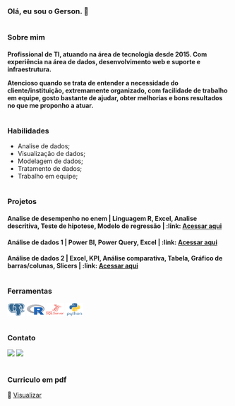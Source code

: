 ### Olá, eu sou o Gerson. 👋

#
### Sobre mim
<div>
  <h4>Profissional de TI, atuando na área de tecnologia desde 2015. Com experiência na área de dados, desenvolvimento web e suporte e infraestrutura. 

Atencioso quando se trata de entender a necessidade do cliente/instituição, extremamente organizado, com facilidade de trabalho em equipe, gosto bastante de ajudar, obter melhorias e bons resultados no que me proponho a atuar.</h4>
</div>

#
### Habilidades

* Analise de dados;
* Visualização de dados;
* Modelagem de dados;
* Tratamento de dados;
* Trabalho em equipe;

#
### Projetos

<div>
  <h4>Analise de desempenho no enem | Linguagem R, Excel, Analise descritiva, Teste de hipotese, Modelo de regressão | :link: <a href="https://github.com/eugersonmendonca/analise_desempenho_enem">Acessar aqui</a> </h4>
</div>
<div>
  <h4>Análise de dados 1 | Power BI, Power Query, Excel | :link: <a href="https://github.com/eugersonmendonca/power_bi">Acessar aqui</a></h4>
</div>

<div>
  <h4>Análise de dados 2 | Excel, KPI, Análise comparativa, Tabela, Gráfico de barras/colunas, Slicers | :link: <a href="https://github.com/eugersonmendonca/analise-de-dados-excel">Acessar aqui</a></h4>
</div>

#
### Ferramentas
<div style="display: inline_block">
<img align="center" alt="PostgreSQL" height="30" width="40" src="https://github.com/devicons/devicon/blob/master/icons/postgresql/postgresql-plain.svg">
<img align="center" alt="PostgreSQL" height="30" width="40" src="https://github.com/devicons/devicon/blob/master/icons/r/r-original.svg">
<img align="center" alt="PostgreSQL" height="30" width="40" src="https://github.com/devicons/devicon/blob/master/icons/microsoftsqlserver/microsoftsqlserver-plain-wordmark.svg">
<img align="center" alt="PostgreSQL" height="30" width="40" src="https://github.com/devicons/devicon/blob/master/icons/python/python-original-wordmark.svg">
</div>

#
### Contato
<div>
<a href="https://www.linkedin.com/in/eugersonmendonca/" target="_blank"><img src="https://img.shields.io/badge/LinkedIn-0077B5?style=for-the-badge&logo=linkedin&logoColor=white" target="_blank"></a>
<a href="mailto:gerson.gma19@gmail.com" target="_blank"><img src="https://img.shields.io/badge/Gmail-D14836?style=for-the-badge&logo=gmail&logoColor=white" target="_blank"></a>
</div>

#
### Curriculo em pdf
:link: <a href="https://bit.ly/currículo_gerson_mendonça">Visualizar</a>


